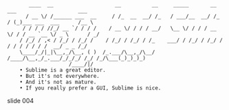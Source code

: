            ____  __                    __          __     _____       __    ___                    ___
          / __ \/ /______ ___  __     / /_  __  __/ /_   / ___/__  __/ /_  / (_)___ ___  ___      /__ \
         / / / / //_/ __ `/ / / /    / __ \/ / / / __/   \__ \/ / / / __ \/ / / __ `__ \/ _ \      / _/
        / /_/ / ,< / /_/ / /_/ /    / /_/ / /_/ / /_    ___/ / /_/ / /_/ / / / / / / / /  __/ _ _ /_/
        \____/_/|_|\__,_/\__, ( )  /_.___/\__,_/\__/   /____/\__,_/_.___/_/_/_/ /_/ /_/\___(_)_)_)_)
                        /____/|/
        • Sublime is a great editor.
        • But it's not everywhere.
        • And it's not as mature.
        • If you really prefer a GUI, Sublime is nice.















































































slide 004
